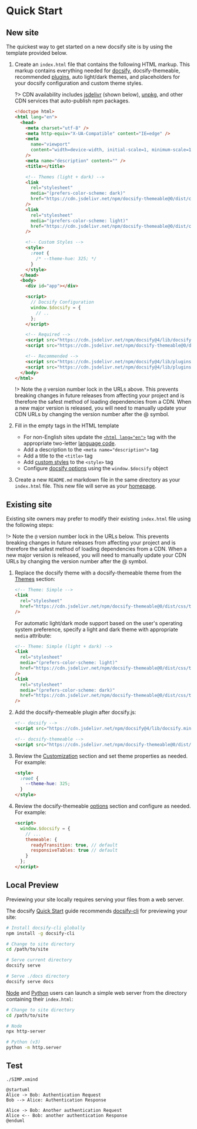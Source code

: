 # Quick Start

## New site

The quickest way to get started on a new docsify site is by using the template provided below.

1. Create an `index.html` file that contains the following HTML markup. This markup contains everything needed for [docsify](https://docsify.js.org/), docsify-themeable, recommended [plugins](https://docsify.js.org/#/plugins), auto light/dark themes, and placeholders for your docsify configuration and custom theme styles.

   ?> CDN availability includes [jsdelivr](https://www.jsdelivr.com/package/npm/docsify-themeable) (shown below), [unpkg](https://unpkg.com/browse/docsify-themeable/), and other CDN services that auto-publish npm packages.

   ```html
   <!doctype html>
   <html lang="en">
     <head>
       <meta charset="utf-8" />
       <meta http-equiv="X-UA-Compatible" content="IE=edge" />
       <meta
         name="viewport"
         content="width=device-width, initial-scale=1, minimum-scale=1.0, shrink-to-fit=no, viewport-fit=cover"
       />
       <meta name="description" content="" />
       <title></title>

       <!-- Themes (light + dark) -->
       <link
         rel="stylesheet"
         media="(prefers-color-scheme: dark)"
         href="https://cdn.jsdelivr.net/npm/docsify-themeable@0/dist/css/theme-simple-dark.css"
       />
       <link
         rel="stylesheet"
         media="(prefers-color-scheme: light)"
         href="https://cdn.jsdelivr.net/npm/docsify-themeable@0/dist/css/theme-simple.css"
       />

       <!-- Custom Styles -->
       <style>
         :root {
           /* --theme-hue: 325; */
         }
       </style>
     </head>
     <body>
       <div id="app"></div>

       <script>
         // Docsify Configuration
         window.$docsify = {
           // ..
         };
       </script>

       <!-- Required -->
       <script src="https://cdn.jsdelivr.net/npm/docsify@4/lib/docsify.min.js"></script>
       <script src="https://cdn.jsdelivr.net/npm/docsify-themeable@0/dist/js/docsify-themeable.min.js"></script>

       <!-- Recommended -->
       <script src="https://cdn.jsdelivr.net/npm/docsify@4/lib/plugins/search.js"></script>
       <script src="https://cdn.jsdelivr.net/npm/docsify@4/lib/plugins/zoom-image.min.js"></script>
     </body>
   </html>
   ```

   !> Note the `@` version number lock in the URLs above. This prevents breaking changes in future releases from affecting your project and is therefore the safest method of loading dependencies from a CDN. When a new major version is released, you will need to manually update your CDN URLs by changing the version number after the @ symbol.

1. Fill in the empty tags in the HTML template
   - For non-English sites update the [`<html lang="en">`](https://developer.mozilla.org/en-US/docs/Web/HTML/Global_attributes/lang) tag with the appropriate two-letter [language code](https://en.wikipedia.org/wiki/List_of_ISO_639-1_codes).
   - Add a description to the `<meta name="description">` tag
   - Add a title to the `<title>` tag
   - Add [custom styles](customization) to the `<style>` tag
   - Configure [docsify options](https://docsify.js.org/#/configuration) using the `window.$docsify` object
1. Create a new `README.md` markdown file in the same directory as your `index.html` file. This new file will serve as your [homepage](https://docsify.js.org/#/configuration?id=homepage).

## Existing site

Existing site owners may prefer to modify their existing `index.html` file using the following steps:

!> Note the `@` version number lock in the URLs below. This prevents breaking changes in future releases from affecting your project and is therefore the safest method of loading dependencies from a CDN. When a new major version is released, you will need to manually update your CDN URLs by changing the version number after the @ symbol.

1. Replace the docsify theme with a docsify-themeable theme from the [Themes](themes) section:

   ```html
   <!-- Theme: Simple -->
   <link
     rel="stylesheet"
     href="https://cdn.jsdelivr.net/npm/docsify-themeable@0/dist/css/theme-simple.css"
   />
   ```

   For automatic light/dark mode support based on the user's operating system preference, specify a light and dark theme with appropriate `media` attribute:

   ```html
   <!-- Theme: Simple (light + dark) -->
   <link
     rel="stylesheet"
     media="(prefers-color-scheme: light)"
     href="https://cdn.jsdelivr.net/npm/docsify-themeable@0/dist/css/theme-simple.css"
   />
   <link
     rel="stylesheet"
     media="(prefers-color-scheme: dark)"
     href="https://cdn.jsdelivr.net/npm/docsify-themeable@0/dist/css/theme-simple-dark.css"
   />
   ```

1. Add the docsify-themeable plugin after docsify.js:

   ```html
   <!-- docsify -->
   <script src="https://cdn.jsdelivr.net/npm/docsify@4/lib/docsify.min.js"></script>

   <!-- docsify-themeable -->
   <script src="https://cdn.jsdelivr.net/npm/docsify-themeable@0/dist/js/docsify-themeable.min.js"></script>
   ```

1. Review the [Customization](customization) section and set theme properties as needed. For example:

   ```html
   <style>
     :root {
       --theme-hue: 325;
     }
   </style>
   ```

1. Review the docsify-themeable [options](options) section and configure as needed. For example:

   ```html
   <script>
     window.$docsify = {
       // ...
       themeable: {
         readyTransition: true, // default
         responsiveTables: true // default
       }
     };
   </script>
   ```

## Local Preview

Previewing your site locally requires serving your files from a web server.

The docsify [Quick Start](//docsify.js.org/#/quickstart) guide recommends [docsify-cli](//github.com/QingWei-Li/docsify-cli) for previewing your site:

```bash
# Install docsify-cli globally
npm install -g docsify-cli

# Change to site directory
cd /path/to/site

# Serve current directory
docsify serve

# Serve ./docs directory
docsify serve docs
```

[Node](https://nodejs.org/) and [Python](https://www.python.org/) users can launch a simple web server from the directory containing their `index.html`:

```bash
# Change to site directory
cd /path/to/site

# Node
npx http-server

# Python (v3)
python -m http.server
```

## Test

```xmind preview
./SIMP.xmind
```

```plantuml
@startuml
Alice -> Bob: Authentication Request
Bob --> Alice: Authentication Response

Alice -> Bob: Another authentication Request
Alice <-- Bob: another authentication Response
@enduml
```

